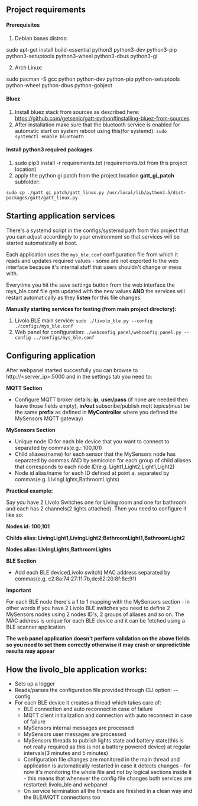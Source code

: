 ## Project requirements

#### Prerequisites

1. Debian bases distros:

  sudo apt-get install build-essential python3 python3-dev python3-pip python3-setuptools python3-wheel python3-dbus python3-gi

2. Arch Linux:

  sudo pacman -S gcc python python-dev python-pip python-setuptools python-wheel python-dbus python-gobject

#### Bluez

 1. Install bluez stack from sources as described here: https://github.com/getsenic/gatt-python#installing-bluez-from-sources
 2. After installation make sure that the bluetooth service is enabled for automatic start on system reboot using this(for systemd): `sudo systemctl enable bluetooth`

#### Install python3 required packages

 1. sudo pip3 install -r requirements.txt (requirements.txt from this project location)
 2. apply the python gi patch from the project location **gatt_gi_patch** subfolder:
  
  `sudo cp ./gatt_gi_patch/gatt_linux.py /usr/local/lib/python3.5/dist-packages/gatt/gatt_linux.py`

## Starting application services

 There's a systemd script in the configs/systemd path from this project that you can adjust accordingly to your environment so that services will be started automatically at boot.

 Each application uses the `mys_ble.conf` configuration file from which it reads and updates required values - some are not exported to the web interface because it's internal stuff that users shouldn't change or mess with.

 Everytime you hit the save settings button from the web interface the mys_ble.conf file gets updated with the new values **AND** the services will restart automatically as they **listen** for this file changes.
 
**Manually starting services for testing (from main project directory):**
1. Livolo BLE main service:
`sudo ./livolo_ble.py --config ./configs/mys_ble.conf`
2. Web panel for configuration:
`./webconfig_panel/webconfig_panel.py --config ../configs/mys_ble.conf`

## Configuring application

 After webpanel started succesfully you can browse to http://<server_ip>:5000 and in the settings tab you need to:

**MQTT Section**

 - Configure MQTT broker details: **ip**, **user/pass** (if none are needed then leave those fields empty), **in/out** subscribe/publish mqtt topics(must be the same **prefix** as defined in **MyController** where you defined the MySensors MQTT gateway)
 
 **MySensors Section**

 - Unique node ID for each ble device that you want to connect to separated by commas(e.g.: 100,101)
 - Child aliases(name) for each sensor that the MySensors node has separated by commas AND by semicolon for each group of child aliases that corresponds to each node ID(e.g. Light1,Light2;Light1,Light2)
 - Node id alias/name for each ID defined at point a. separated by commas(e.g. LivingLights,BathroomLights)
 
 **Practical example:**
 
 Say you have 2 Livolo Switches one for Living room and one for bathroom and each has 2 channels(2 lights attached). Then you need to configure it like so:
 
 **Nodes id: 100,101**
 
 **Childs alias: LivingLight1,LivingLight2;BathroomLight1,BathroomLight2**
 
 **Nodes alias: LivingLights,BathroomLights**
 
 **BLE Section**
  - Add each BLE device(Livolo switch) MAC address separated by commas(e.g. c2:8a:74:27:11:7b,de:62:20:8f:8e:91)
 
 
 **Important**
 
  For each BLE node there's a 1 to 1 mapping with the MySensors section - in other words if you have 2 Livolo BLE switches you need to define 2 MySensors nodes using 2 nodes ID's, 2 groups of aliases and so on. The MAC address is unique for each BLE device and it can be fetched using a BLE scanner application.
  
  **The web panel application doesn't perform validation on the above fields so you need to set them correctly otherwise it may crash or unpredictible results may appear**


## How the livolo_ble application works:

* Sets up a logger
* Reads/parses the configuration file provided through CLI option: --config
* For each BLE device it creates a thread which takes care of:
  * BLE connection and auto reconnect in case of failure
  * MQTT client initialization and connection with auto reconnect in case of failure
  * MySensors internal messages are processed
  * MySensors user messages are processed
  * MySensors threads to publish lights state and battery state(this is not really required as this is not a battery powered device) at regular intervals(3 minutes and 5 minutes)
  * Configuration file changes are monitored in the main thread and application is automatically restarted in case it detects changes - for now it's monitoring the whole file and not by logical sections inside it - this means that whenever the config file changes both services are restarted: livolo_ble and webpanel 
  * On service termination all the threads are finished in a clean way and the BLE/MQTT connections too
